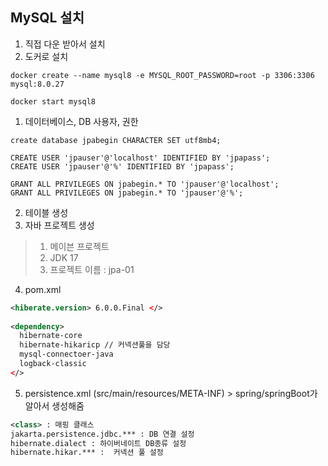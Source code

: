 ## MySQL 설치
1. 직접 다운 받아서 설치
2. 도커로 설치
```Terminer
docker create --name mysql8 -e MYSQL_ROOT_PASSWORD=root -p 3306:3306 mysql:8.0.27

docker start mysql8
```

1. 데이터베이스, DB 사용자, 권한
```query
create database jpabegin CHARACTER SET utf8mb4;

CREATE USER 'jpauser'@'localhost' IDENTIFIED BY 'jpapass';
CREATE USER 'jpauser'@'%' IDENTIFIED BY 'jpapass';

GRANT ALL PRIVILEGES ON jpabegin.* TO 'jpauser'@'localhost';
GRANT ALL PRIVILEGES ON jpabegin.* TO 'jpauser'@'%';
```
2. 테이블 생성
3. 자바 프로젝트 생성
> 1. 메이븐 프로젝트
> 2. JDK 17
> 3. 프로젝트 이름 : jpa-01

4. pom.xml
```xml
<hiberate.version> 6.0.0.Final </>
  
<dependency>
  hibernate-core
  hibernate-hikaricp // 커넥션풀을 담당
  mysql-connectoer-java
  logback-classic
</>
```

5. persistence.xml (src/main/resources/META-INF) > spring/springBoot가 알아서 생성해줌
```xml
<class> : 매핑 클래스
jakarta.persistence.jdbc.*** : DB 연결 설정
hibernate.dialect : 하이버네이트 DB종류 설정
hibernate.hikar.*** :  커넥션 풀 설정
```
